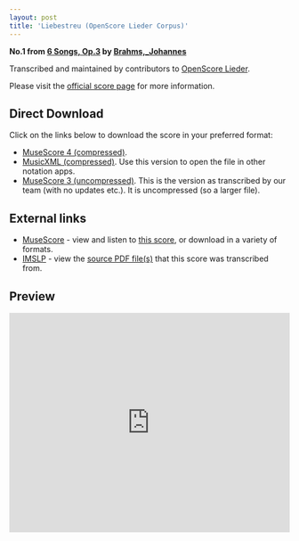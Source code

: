 ```yaml
---
layout: post
title: 'Liebestreu (OpenScore Lieder Corpus)'
---
```


__No.1 from [6 Songs, Op.3](https://fourscoreandmore.org/openscore/lieder/Brahms%2C_Johannes/6_Songs%2C_Op.3/) by [Brahms,_Johannes](https://fourscoreandmore.org/openscore/lieder/Brahms%2C_Johannes)__

Transcribed and maintained by contributors to [OpenScore Lieder].

Please visit the [official score page] for more information.

[official score page]: https://musescore.com/openscore-lieder-corpus/scores/5667843
[OpenScore Lieder]: https://musescore.com/openscore-lieder-corpus

## Direct Download

Click on the links below to download the score in your preferred format:
- [MuseScore 4 (compressed)](https://fourscoreandmore.org/openscore/lieder/Brahms%2C_Johannes/6_Songs%2C_Op.3/1_Liebestreu.mscz).
- [MusicXML (compressed)](https://fourscoreandmore.org/openscore/lieder/Brahms%2C_Johannes/6_Songs%2C_Op.3/1_Liebestreu.mxl). Use this version to open the file in other notation apps.
- [MuseScore 3 (uncompressed)](https://raw.githubusercontent.com/OpenScore/Lieder/refs/heads/main/scores/Brahms%2C_Johannes/6_Songs%2C_Op.3/1_Liebestreu/lc5667843.mscx). This is the version as transcribed by our team (with no updates etc.). It is uncompressed (so a larger file).

## External links

- [MuseScore] - view and listen to [this score][MuseScore], or download in a variety of formats.
- [IMSLP] - view the [source PDF file(s)][IMSLP] that this score was transcribed from.

[MuseScore]: https://musescore.com/score/5667843
[IMSLP]: https://imslp.org/wiki/Special:ReverseLookup/97681

## Preview

<iframe width="100%" height="394" src="https://musescore.com/openscore-lieder-corpus/scores/5667843/embed" frameborder="0" allowfullscreen allow="autoplay; fullscreen"></iframe>
